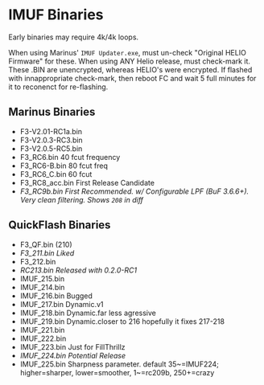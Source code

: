 # IMUF Binaries
Early binaries may require 4k/4k loops.

When using Marinus' `IMUF Updater.exe`, must un-check "Original HELIO Firmware" for these.  When using ANY Helio release, must check-mark it.  These .BIN are unencrypted, whereas HELIO's were encrypted.  If flashed with innappropriate check-mark, then reboot FC and wait 5 full minutes for it to reconenct for re-flashing.

## Marinus Binaries
- F3-V2.01-RC1a.bin
- F3-V2.0.3-RC3.bin
- F3-V2.0.5-RC5.bin
- F3_RC6.bin 			40 fcut frequency
- F3_RC6-B.bin 		80 fcut freq
- F3_RC6_C.bin 		60 fcut
- F3_RC8_acc.bin		First Release Candidate
- *_F3_RC9b.bin			First Recommended. w/ Configurable LPF (BuF 3.6.6+). Very clean filtering. Shows `208` in diff_*

## QuickFlash Binaries
- F3_QF.bin 			(210)
- *_F3_211.bin			Liked_*
- F3_212.bin
- *_RC213.bin 			Released with 0.2.0-RC1_*
- IMUF_215.bin
- IMUF_214.bin
- IMUF_216.bin		Bugged
- IMUF_217.bin		Dynamic.v1
- IMUF_218.bin		Dynamic.far less agressive
- IMUF_219.bin		Dynamic.closer to 216 hopefully it fixes 217-218
- IMUF_221.bin
- IMUF_222.bin
- IMUF_223.bin		Just for FillThrillz
- *_IMUF_224.bin		Potential Release_*
- IMUF_225.bin 		Sharpness parameter. default 35~=IMUF224; higher=sharper, lower=smoother, 1~=rc209b, 250+=crazy
